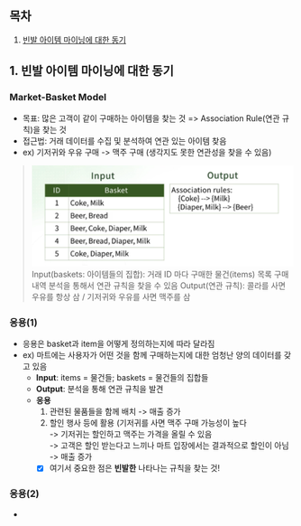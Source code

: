 ## 목차
1. [빈발 아이템 마이닝에 대한 동기](#1-빈발-아이템-마이닝에-대한-동기)

## 1. 빈발 아이템 마이닝에 대한 동기
### Market-Basket Model
- 목표: 많은 고객이 같이 구매하는 아이템을 찾는 것 => Association Rule(연관 규칙)을 찾는 것
- 접근법: 거래 데이터를 수집 및 분석하여 연관 있는 아이템 찾음
- ex) 기저귀와 우유 구매 -> 맥주 구매 (생각지도 못한 연관성을 찾을 수 있음)
 > <img src="./src/market_basket_model1.png">
 > Input(baskets: 아이템들의 집합): 거래 ID 마다 구매한 물건(items) 목록   
 >    구매 내역 분석을 통해서 연관 규칙을 찾을 수 있음    
 > Output(연관 규칙): 콜라를 사면 우유를 항상 삼 / 기저귀와 우유를 사면 맥주를 삼   


### 응용(1)
- 응용은 basket과 item을 어떻게 정의하는지에 따라 달라짐
- ex) 마트에는 사용자가 어떤 것을 함께 구매하는지에 대한 엄청난 양의 데이터를 갖고 있음
    - **Input**: items = 물건들; baskets = 물건들의 집합들
    - **Output**: 분석을 통해 연관 규칙을 발견
    - **응용**
        1. 관련된 물품들을 함께 배치 -> 매출 증가
        2. 할인 행사 등에 활용 (기저귀를 사면 맥주 구매 가능성이 높다   
           -> 기저귀는 할인하고 맥주는 가격을 올릴 수 있음   
           -> 고객은 할인 받는다고 느끼나 마트 입장에서는 결과적으로 할인이 아님   
           -> 매출 증가   
        - [X] 여기서 중요한 점은 **빈발한** 나타나는 규칙을 찾는 것!

### 응용(2)
 - 